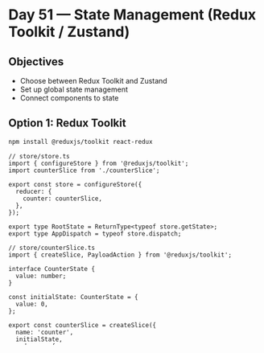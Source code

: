 # Day 51 — State Management (Redux Toolkit / Zustand)

## Objectives
- Choose between Redux Toolkit and Zustand
- Set up global state management
- Connect components to state

## Option 1: Redux Toolkit
```bash
npm install @reduxjs/toolkit react-redux
```

```tsx
// store/store.ts
import { configureStore } from '@reduxjs/toolkit';
import counterSlice from './counterSlice';

export const store = configureStore({
  reducer: {
    counter: counterSlice,
  },
});

export type RootState = ReturnType<typeof store.getState>;
export type AppDispatch = typeof store.dispatch;

// store/counterSlice.ts
import { createSlice, PayloadAction } from '@reduxjs/toolkit';

interface CounterState {
  value: number;
}

const initialState: CounterState = {
  value: 0,
};

export const counterSlice = createSlice({
  name: 'counter',
  initialState,
  reducers: {
    increment: (state) => {
      state.value += 1;
    },
    decrement: (state) => {
      state.value -= 1;
    },
    incrementByAmount: (state, action: PayloadAction<number>) => {
      state.value += action.payload;
    },
  },
});

export const { increment, decrement, incrementByAmount } = counterSlice.actions;
export default counterSlice.reducer;
```

## Option 2: Zustand (Simpler)
```bash
npm install zustand
```

```tsx
// store/useStore.ts
import { create } from 'zustand';

interface StoreState {
  count: number;
  increment: () => void;
  decrement: () => void;
  incrementByAmount: (amount: number) => void;
}

export const useStore = create<StoreState>((set) => ({
  count: 0,
  increment: () => set((state) => ({ count: state.count + 1 })),
  decrement: () => set((state) => ({ count: state.count - 1 })),
  incrementByAmount: (amount) => set((state) => ({ count: state.count + amount })),
}));

// Component usage
function Counter() {
  const { count, increment, decrement } = useStore();
  
  return (
    <div className="flex align-items-center gap-2">
      <Button icon="pi pi-minus" onClick={decrement} />
      <span className="text-2xl font-bold">{count}</span>
      <Button icon="pi pi-plus" onClick={increment} />
    </div>
  );
}
```

## Exercise
- Choose your preferred state management solution
- Create a todo app with global state
- Connect PrimeReact components to the store

## Checklist
- [ ] State management configured
- [ ] Components connected to state
- [ ] Actions dispatch correctly